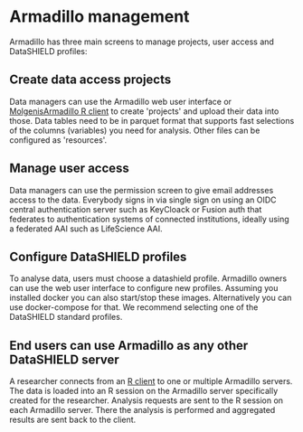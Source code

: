 # Armadillo management

Armadillo has three main screens to manage projects, user access and DataSHIELD profiles:

## Create data access projects

Data managers can use the Armadillo web user interface or [MolgenisArmadillo R client](https://molgenis.github.io/molgenis-r-armadillo) to create 'projects' and upload their data into those. Data tables need to be in parquet format that supports fast selections of the columns (variables) you need for analysis. Other files can be configured as 'resources'.

## Manage user access

Data managers can use the permission screen to give email addresses access to the data. Everybody signs in via single sign on using an OIDC central authentication server such as KeyCloack or Fusion auth that federates to authentication systems of connected institutions, ideally using a federated AAI such as LifeScience AAI.

## Configure DataSHIELD profiles

To analyse data, users must choose a datashield profile. Armadillo owners can use the web user interface to configure new profiles. Assuming you installed docker you can also start/stop these images. Alternatively you can use docker-compose for that. We recommend selecting one of the DataSHIELD standard profiles.

## End users can use Armadillo as any other DataSHIELD server

A researcher connects from an [R client](https://molgenis.github.io/molgenis-r-datashield) to one or multiple Armadillo servers. The data is loaded into an R session on the Armadillo server specifically created for the researcher. Analysis requests are sent to the R session on each Armadillo server. There the analysis is performed and aggregated results are sent back to the client.